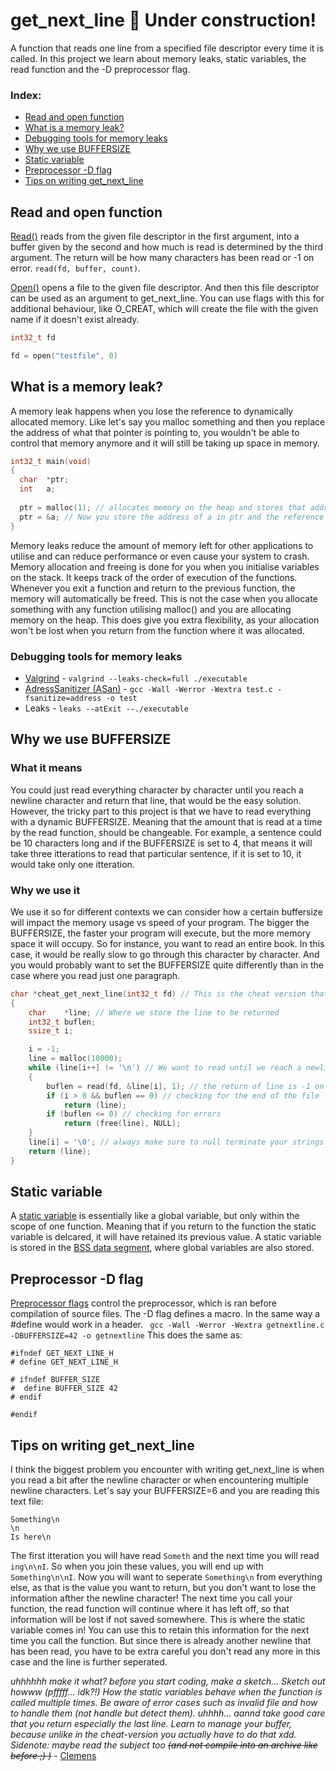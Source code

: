 # get_next_line 🔨 Under construction!
A function that reads one line from a specified file descriptor every time it is called. 
In this project we learn about memory leaks, static variables, the read function and the -D preprocessor flag.

### Index:
+ [Read and open function](#read-and-open-function)
+ [What is a memory leak?](#what-is-a-memory-leak)
+ [Debugging tools for memory leaks](#debugging-tools-for-memory-leaks) 
+ [Why we use BUFFERSIZE](#why-we-use-buffersize) 
+ [Static variable](#static-variable)
+ [Preprocessor -D flag](#preprocessor--d-flag)
+ [Tips on writing get_next_line](#tips-on-writing-get_next_line)

## Read and open function
[Read()](https://linux.die.net/man/2/read) reads from the given file descriptor in the first argument, into a buffer given by the second and how much is read is determined by the third argument. The return will be how many characters has been read or -1 on error. `read(fd, buffer, count)`.

[Open()](https://man7.org/linux/man-pages/man2/open.2.html) opens a file to the given file descriptor. And then this file descriptor can be used as an argument to get_next_line. You can use flags with this for additional behaviour, like O_CREAT, which will create the file with the given name if it doesn't exist already. 
```c
int32_t fd

fd = open("testfile", 0)
```


## What is a memory leak?
A memory leak happens when you lose the reference to dynamically allocated memory. Like let's say you malloc something and then you replace 
the address of what that pointer is pointing to, you wouldn't be able to control that memory anymore and it will still be taking up space in memory. 
```c
int32_t main(void)
{
  char	*ptr;
  int	a;
  
  ptr = malloc(1); // allocates memory on the heap and stores that address in ptr. 
  ptr = &a; // Now you store the address of a in ptr and the reference to the previous allocation is lost in the void!
}
```
Memory leaks reduce the amount of memory left for other applications to utilise and can reduce performance or even cause your system to crash. 
Memory allocation and freeing is done for you when you initialise variables on the stack. It keeps track of the order of execution of the functions. Whenever you exit a function and return to the previous function, the memory will automatically be freed. This is not the case when you allocate something with any function utilising malloc() and you are allocating memory on the heap. This does give you extra flexibility, as your allocation won't be lost when you return from the function where it was allocated.

### Debugging tools for memory leaks
+ [Valgrind](https://www.youtube.com/watch?v=bb1bTJtgXrI) - `valgrind --leaks-check=full ./executable` 
+ [AdressSanitizer (ASan)](https://www.osc.edu/resources/getting_started/howto/howto_use_address_sanitizer) - `gcc -Wall -Werror -Wextra test.c -fsanitize=address -o test` 
+ Leaks - `leaks --atExit --./executable`

## Why we use BUFFERSIZE
### What it means 
You could just read everything character by character until you reach a newline character and return that line, that would be the easy solution. However, the tricky part to this project is that we have to read everything with a dynamic BUFFERSIZE. Meaning that the amount that is read at a time by the read function, should be changeable. For example, a sentence could be 10 characters long and if the BUFFERSIZE is set to 4, that means it will take three itterations to read that particular sentence, if it is set to 10, it would take only one itteration.
### Why we use it
We use it so for different contexts we can consider how a certain buffersize will impact the memory usage vs speed of your program. 
The bigger the BUFFERSIZE, the faster your program will execute, but the more memory space it will occupy. 
So for instance, you want to read an entire book. In this case, it would be really slow to go through this character by character. And you would probably want to set the BUFFERSIZE quite differently than in the case where you read just one paragraph.

```c
char *cheat_get_next_line(int32_t fd) // This is the cheat version that reads character by character
{
	char	*line; // Where we store the line to be returned
	int32_t	buflen;
	ssize_t	i;

	i = -1;
	line = malloc(10000);
	while (line[i++] != '\n') // We want to read until we reach a newline character
	{
		buflen = read(fd, &line[i], 1); // the return of line is -1 on error
		if (i > 0 && buflen == 0) // checking for the end of the file
			return (line);
		if (buflen <= 0) // checking for errors
			return (free(line), NULL);
	}
	line[i] = '\0'; // always make sure to null terminate your strings!
	return (line);
}
```
## Static variable
A [static variable](https://www.geeksforgeeks.org/static-variables-in-c/) is essentially like a global variable, but only within the scope of one function. Meaning that if you return to the function the static variable is delcared, it will have retained its previous value. A static variable is stored in the [BSS data segment](https://www.geeksforgeeks.org/memory-layout-of-c-program/), where global variables are also stored. 

## Preprocessor -D flag
[Preprocessor flags](https://gcc.gnu.org/onlinedocs/gcc/Preprocessor-Options.html) control the preprocessor, which is ran before compilation of source files. The -D flag defines a macro. In the same way a #define would work in a header. 
` gcc -Wall -Werror -Wextra getnextline.c -DBUFFERSIZE=42 -o getnextline` 
This does the same as: 
```
#ifndef GET_NEXT_LINE_H
# define GET_NEXT_LINE_H

# ifndef BUFFER_SIZE
#  define BUFFER_SIZE 42
# endif

#endif 
```

## Tips on writing get_next_line
I think the biggest problem you encounter with writing get_next_line is when you read a bit after the newline character or when encountering multiple newline characters. Let's say your BUFFERSIZE=6 and you are reading this text file: 
```
Something\n
\n
Is here\n
```
The first itteration you will have read `Someth` and the next time you will read `ing\n\nI`. So when you join these values, you will end up with `Something\n\nI`. Now you will want to seperate `Something\n` from everything else, as that is the value you want to return, but you don't want to lose the information afther the newline character! The next time you call your function, the read function will continue where it has left off, so that information will be lost if not saved somewhere. This is where the static variable comes in! You can use this to retain this information for the next time you call the function. But since there is already another newline that has been read, you have to be extra careful you don't read any more in this case and the line is further seperated. 

_uhhhhhh make it what? before you start coding, make a sketch... Sketch out howww (pfffff... idk?!) How the static variables behave when the function is called multiple times. Be aware of error cases such as invalid file and how to handle them (not handle but detect them). uhhhh... aannd take good care that you return especially the last line. Learn to manage your buffer, because unlike in the cheat-version you actually have to do that xdd.
Sidenote: maybe read the subject too ~~(and not compile into an archive like before ;) )~~_ - [Clemens](https://profile.intra.42.fr/users/cdahlhof) 
